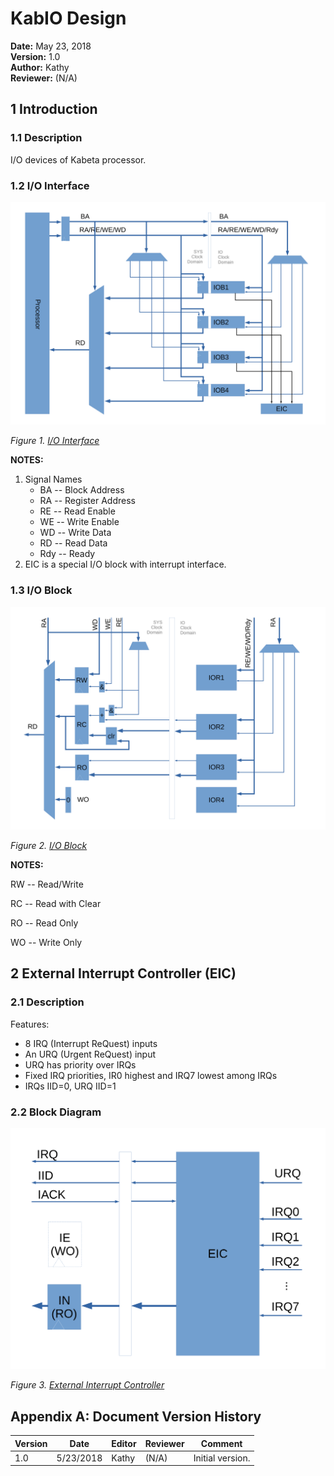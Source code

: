 # KabIO Design

**Date:** May 23, 2018  
**Version:** 1.0  
**Author:** Kathy  
**Reviewer:** (N/A)  

## 1 Introduction

### 1.1 Description

I/O devices of Kabeta processor.

### 1.2 I/O Interface

![](IO_General.png)

*Figure 1. [I/O Interface](IO_General.png)*

**NOTES:**

1. Signal Names
   - BA -- Block Address
   - RA -- Register Address
   - RE -- Read Enable
   - WE -- Write Enable
   - WD -- Write Data
   - RD -- Read Data
   - Rdy -- Ready
2. EIC is a special I/O block with interrupt interface.
### 1.3 I/O Block

![](IO_Block.png)

*Figure 2. [I/O Block](IO_Block.png)*

**NOTES:**

RW -- Read/Write

RC -- Read with Clear

RO -- Read Only

WO -- Write Only

## 2 External Interrupt Controller (EIC)

### 2.1 Description

Features:

- 8 IRQ (Interrupt ReQuest) inputs
- An URQ (Urgent ReQuest) input
- URQ has priority over IRQs
- Fixed IRQ priorities, IR0 highest and IRQ7 lowest among IRQs
- IRQs IID=0, URQ IID=1

### 2.2 Block Diagram

![](IO_EIC.png)

*Figure 3. [External Interrupt Controller](IO_EIC.png)*

## Appendix A: Document Version History

| Version | Date      | Editor | Reviewer | Comment          |
| ------- | --------- | ------ | -------- | ---------------- |
| 1.0     | 5/23/2018 | Kathy  | (N/A)    | Initial version. |